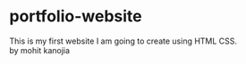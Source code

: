 # portfolio-website
This is my first website I am going to create using HTML CSS.
<br>
by mohit kanojia
